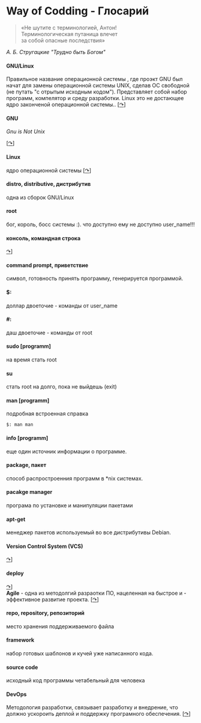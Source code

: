 <!--
File          : g.md

Created       : Sat 01 Aug 2015 05:39:44
Last Modified : Sun 09 Aug 2015 23:46:10
Maintainer    : sharlatan
-->

#  Way of Codding - Глосарий #
> «Не шутите с терминологией, Антон!  
> Терминологическая путаница влечет  
> за собой опасные последствия»  

_А. Б. Стругацкие "Трудно быть Богом"_

#### GNU/Linux ####
Правильное название операционной системы , где проэкт GNU был начат для замены
операционной системы UNIX, сделав ОС свободной (не путать "с отрытым исходным
кодом"). Представляет собой набор программ, компелятор и среду разработки. Linux
это не достающее ядро законченой операционной системы..
\[[↷](https://en.wikipedia.org/wiki/GNU/Linux_naming_controversy "GNU/Linux")\]

#### GNU ####
_Gnu is Not Unix_


\[[↷](https://www.gnu.org/home.en.html "GNU OS")\]
#### Linux ####
ядро операционной системы \[[↷](https://kernel.org/ "Linux Kernel")\]  

#### distro, distributive, дистрибутив ####
одна из сборок  GNU/Linux  

#### root ####
бог, король, босс системы :). что доступно ему не доступно  user_name!!!  
#### консоль, командная строка ####
[↷](https://goo.gl/rfjOh "Command-line interface")\]  
#### command prompt, приветствие ####
символ, готовность принять программу, генерируется программой.
#### \$: ####
доллар двоеточие - команды от user_name
#### \#: ####
даш двоеточие - команды от root  
#### sudo [programm] ####
на время стать root  
#### su ####
стать root на долго, пока не выйдешь (exit)  
#### man [programm] ####
подробная встроенная справка  

    $: man man

#### info [programm] ####
еще один источник информации о программе.  
#### package, пакет ####
способ распростроенния программ в \*nix системах.  
#### pacakge manager ####
програма по установке и манипуляции пакетами  
#### apt-get ####
менеджер пакетов используемый во все дистрибутивы Debian.  

#### Version Control System (VCS) ####
[↷](https://goo.gl/UV5dd9 "Wiki англ")\]  
#### deploy ####
[↷](https://goo.gl/spqxxk "Wiki англ")\]  
__Agile__   - одна из методолгий разраотки ПО, нацеленная на быстрое и
            - эффективное развитие проекта.
            \[[↷](https://goo.gl/nJ7R5 "Wiki англ")\]   
#### repo, repository, репозиторий ####
место хранения поддерживаемого файла  
#### framework ####
 набор готовых шаблонов и кучей уже написанного кода.  
#### source code ####
 исходный код программы четабельный для человека  
#### DevOps ####
Методология разработки, связывает разработку и внедрение, что должно ускороить
деплой и поддержку програмного обеспечения.
[[↷](https://en.wikipedia.org/wiki/DevOps "Wiki англ")\]   
